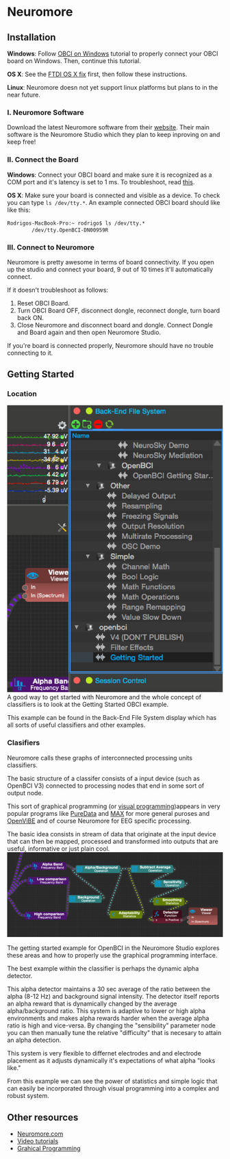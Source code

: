 # Neuromore

## Installation

**Windows**: Follow [OBCI on Windows](http://docs.openbci.com/tutorials/10-OpenBCI_on_Windows) tutorial to properly connect your OBCI board on Windows. Then, continue this tutorial.

**OS X**: See the [FTDI OS X fix](http://docs.openbci.com/tutorials/11-Win7_VM_Installation) first, then follow these instructions.

**Linux**: Neuromore doesn not yet support linux platforms but plans to in the near future.

### I. Neuromore Software
Download the latest Neuromore software from their [website](http://www.neuromore.com/). Their main software is the Neuromore Studio which they plan to keep inproving on and keep free!

### II. Connect the Board

**Windows**: Connect your OBCI board and make sure it is recognized as a COM port and it's latency is set to 1 ms. To troubleshoot, read [this](http://docs.openbci.com/tutorials/10-OpenBCI_on_Windows).

**OS X**: Make sure your board is connected and visible as a device. To check you can type `ls /dev/tty.*`. An example connected OBCI board should like like this:

	Rodrigos-MacBook-Pro:~ rodrigo$ ls /dev/tty.*
			/dev/tty.OpenBCI-DN00959R


### III. Connect to Neuromore

Neuromore is pretty awesome in terms of board connectivity. If you open up the studio and connect your board, 9 out of 10 times it'll automatically connect. 

If it doesn't troubleshoot as follows:

1. Reset OBCI Board. 
2. Turn OBCI Board OFF, disconnect dongle, reconnect dongle, turn board back ON. 
3. Close Neuromore and disconnect board and dongle. Connect Dongle and Board again and then open Neuromore Studio.

If you're board is connected properly, Neuromore should have no trouble connecting to it.

## Getting Started

### Location
![image](../assets/images/obci_gs_loc.png)
A good way to get started with Neuromore and the whole concept of classifiers is to look at the Getting Started OBCI example. 

This example can be found in the Back-End File System display which has all sorts of useful classifiers and other examples. 

### Clasifiers
Neuromore calls these graphs of interconnected processing units classifiers.

The basic structure of a classifer consists of a input device (such as OpenBCI V3) connected to processing nodes that end in some sort of output node. 

This sort of graphical programming (or [visual programming](https://en.wikipedia.org/wiki/Visual_programming_language))appears in very popular programs like [PureData](https://puredata.info/) and [MAX](https://en.wikipedia.org/wiki/Max_(software)) for more general puroses and [OpenViBE](http://docs.openbci.com/research%20tools/OpenViBE) and of course Neuromore for EEG specific processing. 

The basic idea consists in stream of data that originate at the input device that can then be mapped, processed and transformed into outputs that are useful, informative or just plain cool.
![alpha detector](../assets/images/alpha-detect-gs.png)

The getting started example for OpenBCI in the Neuromore Studio explores these areas and how to properly use the graphical programming interface. 

The best example within the classifier is perhaps the dynamic alpha detector.

This alpha detector maintains a 30 sec average of the ratio between the alpha (8-12 Hz) and background signal intensity. The detector itself reports an alpha reward that is dynamically changed by the average alpha/background ratio. This system is adaptive to lower or high alpha environments and makes alpha rewards harder when the average alpha ratio is high and vice-versa.
By changing the "sensibility" parameter node you can then manually tune the relative "difficulty" that is necesary to attain an alpha detection. 

This system is very flexible to differnet electrodes and and electrode placement as it adjusts dynamically it's expectations of what alpha "looks like."

From this example we can see the power of statistics and simple logic that can easily be incorporated through visual programming into a complex and robust system. 

## Other resources

- [Neuromore.com](http://www.neuromore.com/)
- [Video tutorials](https://www.youtube.com/channel/UCAOU6SsvwCwC30hJaFLhWgw)
- [Grahical Programming](http://c2.com/cgi/wiki?GraphicalProgrammingLanguage)
















